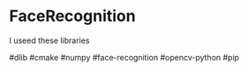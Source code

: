 # FaceRecognition

I useed these libraries

#dlib
#cmake
#numpy
#face-recognition
#opencv-python 
#pip
